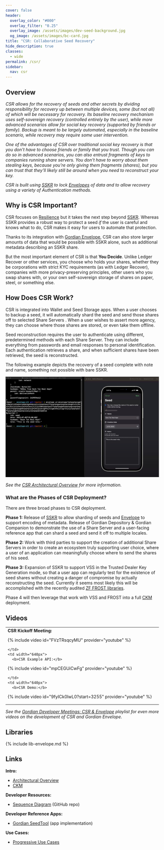 ```yaml
---
cover: false
header:
  overlay_color: "#000"
  overlay_filter: "0.25"
  overlay_image: /assets/images/dev-seed-background.jpg
  og_image: /assets/images/bc-card.jpg
title: "CSR: Collaborative Seed Recovery"
hide_description: true
classes:
  - wide
permalink: /csr/
sidebar:
  nav: csr
---
```


## Overview

_CSR allows for the recovery of seeds and other secrets by dividing
responsibility for recovery up between multiple devices, some (but not
all) of which will be necessary for recovery. Its baseline recovery
mechanism uses self-sovereign recovery (controlled entirely by the
user), while more advanced scenarios allow for social key recovery
(supported by friends or family). Backup is meant to be largely
automated, especially in the baseline scenario, while recovery may
require some user intervention._

_One of the advantages of CSR over traditional social key recovery is
that you don't have to choose friends or family that you trust. Though
you can do so in advanced scenarios, you can also entrust fragments of
keys to companies running share servers. You don't have to worry about
them stealing keys, because you're only giving them fragments
(shares), but you can trust that they'll likely still be around when
you need to reconstruct your key._

_CSR is built using [SSKR](/sskr/) to lock [Envelopes](/envelope/) of
data and to allow recovery using a variety of Authentication
methods._

## Why is CSR Important?

CSR focuses on
[Resilience](/principles/)
but it takes the next step beyond [SSKR](/sskr/). Whereas SSKR
provides a robust way to protect a seed _if_ the user is careful and
knows what to do, CSR makes it easy for users to automate that
protection.

Thanks to its integration with [Gordian Envelope](/envelope/), CSR can
also store larger amounts of data that would be possible with SSKR
alone, such as additional metadata describing an SSKR share.

But the most important element of CSR is that **You Decide**. Unlike Ledger Recover or other services, you choose who holds your shares, whether they be corporations with strict KYC requirements (as with Ledger Recover), companies with more privacy-preserving principles, other users who you swap shares with, or your own self-sovereign storage of shares on paper, steel, or something else.

## How Does CSR Work?

CSR is integrated into Wallet and Seed Storage apps. When a user
chooses to backup a seed, it will automatically shard the seed and
send those shares off to selected Share Servers . When a user wishes to assert
more agency, they can choose where those shares are stored, or even
take them offline.

Seed reconstruction requires the user to authenticate using
different, predetermined methods with each Share Server. They can
include everything from passwords and email responses to personal
identification. Each authentication retrieves a share, and when
sufficient shares have been retrieved, the seed is reconstructed.

The following example depicts the recovery of a seed complete with
note and name, something not possible with bare SSKR.

![](/assets/images/csr/example.jpg)

_See the [CSR Architectural Overview](csr-architecture.md) for more
information._

### What are the Phases of CSR Deployment?

There are three broad phases to CSR deployment.

**Phase 1:** Release of [SSKR](/sskr/) to allow sharding of seeds and [Envelope](/envelope/) to support encoding of metadata. Release of Gordian Depository & Gordian Companion to demonstrate the use of a Share Server and a user-facing reference app that can shard a seed and send it off to multiple locales.

**Phase 2:** Work with third parties to support the creation of additional Share Servers in order to create an ecosystem truly supporting user choice, where a user of an application can meaningfully choose where to send the shares of his seed.

**Phase 3:** Expansion of SSKR to support VSS in the Trusted Dealer Key Generation mode, so that a user app can regularly test for the existence of seed shares without creating a danger of compromise by actually reconstructing the seed. Currently it seems most likely this will be accomplished with the recently audited [ZF FROST libraries](https://frost.zfnd.org/index.html).

Phase 4 will then leverage that work with VSS and FROST into a full [CKM](/ckm/) deployment.

## Videos

<table width="100%">
  <tr>
    <td width="640px">
      <b>CSR Kickoff Meeting:</b>

{% include video id="FVzTRsqcyMU" provider="youtube" %}

    </td>
    <td width="640px">
      <b>CSR Example API:</b>

{% include video id="mpCEGUiCwFg" provider="youtube" %}

    </td>
    <td width="640px">
      <b>CSR Demo:</b>
{% include video id="9fyICk0lwL0?start=3255" provider="youtube" %}
    </td>

  </tr>
</table>

_See the [Gordian Developer Meetings: CSR &
Envelope](https://www.youtube.com/playlist?list=PLCkrqxOY1Fbp-P1Yv-7gmu75i2QS2Z6vk)
playlist for even more videos on the development of CSR and Gordian
Envelope._

## Libraries

{% include lib-envelope.md %}

## Links

**Intro:**

* [Architectural Overview](/csr/architecture/)
* [CKM](/ckm/)

**Developer Resources:**

* [Sequence Diagram](https://github.com/BlockchainCommons/developer-web-site/blob/master/_pages/csr-sequence-diagram.md) (GitHub repo)

**Developer Reference Apps:**

* [Gordian SeedTool](https://github.com/BlockchainCommons/GordianSeedTool-iOS) (app implementation)

**Use Cases:**

* [Progressive Use Cases](/csr/use-cases/)
